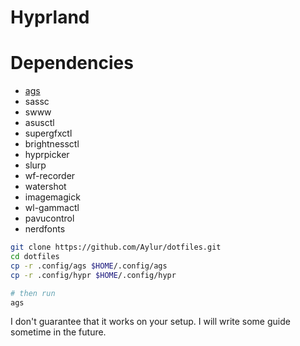 # Hyprland

# Dependencies
- [ags](https://github.com/Aylur/ags/wiki/installation)
- sassc
- swww
- asusctl
- supergfxctl
- brightnessctl
- hyprpicker
- slurp
- wf-recorder
- watershot
- imagemagick
- wl-gammactl
- pavucontrol
- nerdfonts

```bash
git clone https://github.com/Aylur/dotfiles.git
cd dotfiles
cp -r .config/ags $HOME/.config/ags
cp -r .config/hypr $HOME/.config/hypr

# then run
ags
```

I don't guarantee that it works on your setup. I will write some guide sometime in the future.
